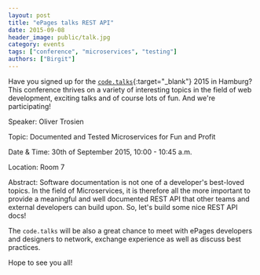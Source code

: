 ```yaml
---
layout: post
title: "ePages talks REST API"
date: 2015-09-08
header_image: public/talk.jpg
category: events
tags: ["conference", "microservices", "testing"]
authors: ["Birgit"]
---
```


Have you signed up for the [`code.talks`](https://www.codetalks.de/){:target="_blank"} 2015 in Hamburg?
This conference thrives on a variety of interesting topics in the field of web development, exciting talks and of course lots of fun.
And we're participating!

Speaker: Oliver Trosien

Topic: Documented and Tested Microservices for Fun and Profit

Date & Time: 30th of September 2015, 10:00 - 10:45 a.m.

Location: Room 7

Abstract: Software documentation is not one of a developer's best-loved topics.
In the field of Microservices, it is therefore all the more important to provide a meaningful and well documented REST API that other teams and external developers can build upon.
So, let's build some nice REST API docs!

The `code.talks` will be also a great chance to meet with ePages developers and designers to network, exchange experience as well as discuss best practices.

Hope to see you all!
